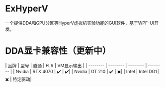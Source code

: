 # ExHyperV
一个提供DDA和GPU分区等HyperV虚拟机实验功能的GUI软件，基于WPF-UI开发。

# DDA显卡兼容性（更新中）
| 品牌 | 型号 | 直通 | FLR | VM显示输出 |
| -------- | -------- | -------- | -------- |
| Nvidia   | RTX 4070 | ✔️ | ✔️|
| Nvidia   | GT 210 | ✔️ | ✖️|
| Intel   |  Intel DG1 | ✖️ | 特定驱动|


